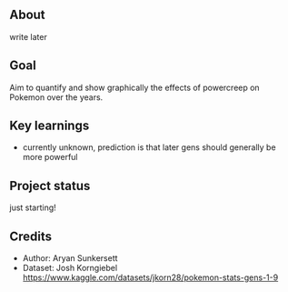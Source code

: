 <h2>About</h2>
write later

<h2>Goal</h2>

Aim to quantify and show graphically the effects of powercreep on Pokemon over the years.

<h2>Key learnings</h2>

- currently unknown, prediction is that later gens should generally be more powerful

<h2>Project status</h2>
just starting!

<h2>Credits</h2>

- Author: Aryan Sunkersett
- Dataset: Josh Korngiebel https://www.kaggle.com/datasets/jkorn28/pokemon-stats-gens-1-9 